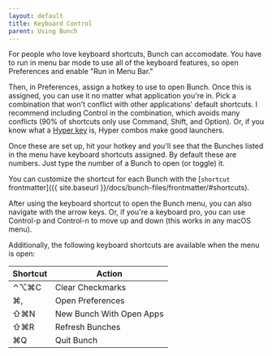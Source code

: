 ```yaml
---
layout: default
title: Keyboard Control
parent: Using Bunch
---
```

For people who love keyboard shortcuts, Bunch can accomodate. You have to run in menu bar mode to use all of the keyboard features, so open Preferences and enable "Run in Menu Bar."

Then, in Preferences, assign a hotkey to use to open Bunch. Once this is assigned, you can use it no matter what application you're in. Pick a combination that won't conflict with other applications' default shortcuts. I recommend including Control in the combination, which avoids many conflicts (90% of shortcuts only use Command, Shift, and Option). Or, if you know what a [Hyper key](https://brettterpstra.com/2017/06/15/a-hyper-key-with-karabiner-elements-full-instructions/) is, Hyper combos make good launchers.

Once these are set up, hit your hotkey and you'll see that the Bunches listed in the menu have keyboard shortcuts assigned. By default these are numbers. Just type the number of a Bunch to open (or toggle) it.

You can customize the shortcut for each Bunch with the [`shortcut` frontmatter]({{ site.baseurl }}/docs/bunch-files/frontmatter/#shortcuts).

After using the keyboard shortcut to open the Bunch menu, you can also navigate with the arrow keys. Or, if you're a keyboard pro, you can use Control-p and Control-n to move up and down (this works in any macOS menu).

Additionally, the following keyboard shortcuts are available when the menu is open:

| Shortcut |          Action          |
|----------|--------------------------|
| ⌃⌥⌘C     | Clear Checkmarks         |
| ⌘,       | Open Preferences         |
| ⇧⌘N      | New Bunch With Open Apps |
| ⇧⌘R      | Refresh Bunches          |
| ⌘Q       | Quit Bunch               |
